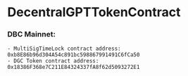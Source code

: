 # DecentralGPTTokenContract

### DBC Mainnet:
    - MultiSigTimeLock contract address: 0xb8E86b96d304A54c891bc598867991491C6fCa50
    - DGC Token contract address: 0x18386F368e7C211E84324337fA8f62d5093272E1